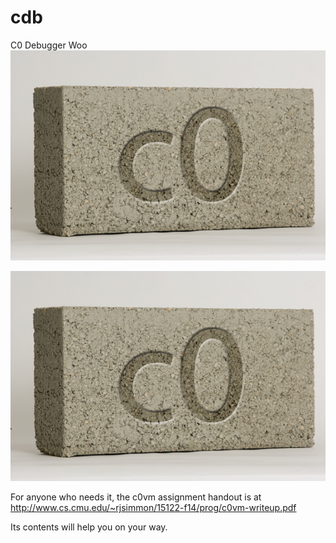 # cdb
C0 Debugger Woo
![Logo](logo.png)

![Logo](logo.png)

For anyone who needs it, the c0vm assignment handout is at http://www.cs.cmu.edu/~rjsimmon/15122-f14/prog/c0vm-writeup.pdf

Its contents will help you on your way.